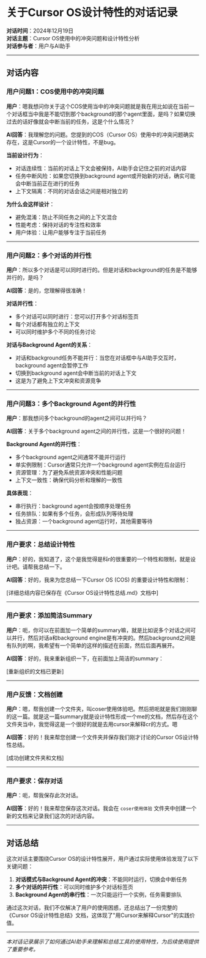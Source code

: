 # 关于Cursor OS设计特性的对话记录

**对话时间**：2024年12月19日  
**对话主题**：Cursor OS使用中的冲突问题和设计特性分析  
**对话参与者**：用户与AI助手

---

## 对话内容

### 用户问题1：COS使用中的冲突问题
**用户**：嗯我想问你关于这个COS使用当中的冲突问题就是我在用比如说在当前一个对话框当中我是不能切到那个background的那个agent里面，是吗？如果切换过去的话好像就会中断当前的任务，这是个什么情况？

**AI回答**：我理解您的问题。您提到的COS（Cursor OS）使用中的冲突问题确实存在，这是Cursor的一个设计特性，不是bug。

**当前设计行为**：
- 对话连续性：当前的对话上下文会被保持，AI助手会记住之前的对话内容
- 任务中断风险：如果您切换到background agent或开始新的对话，确实可能会中断当前正在进行的任务
- 上下文隔离：不同的对话会话之间是相对独立的

**为什么会这样设计**：
- 避免混淆：防止不同任务之间的上下文混合
- 性能考虑：保持对话的专注性和效率
- 用户体验：让用户能够专注于当前任务

---

### 用户问题2：多个对话的并行性
**用户**：所以多个对话是可以同时进行的。但是对话和background的任务是不能够并行的，是吗？

**AI回答**：是的，您理解得很准确！

**对话并行性**：
- 多个对话可以同时进行：您可以打开多个对话标签页
- 每个对话都有独立的上下文
- 可以同时维护多个不同的任务讨论

**对话与Background Agent的关系**：
- 对话和background任务不能并行：当您在对话框中与AI助手交互时，background agent会暂停工作
- 切换到background agent会中断当前的对话上下文
- 这是为了避免上下文冲突和资源竞争

---

### 用户问题3：多个Background Agent的并行性
**用户**：那我想问多个background的agent之间可以并行吗？

**AI回答**：关于多个background agent之间的并行性，这是一个很好的问题！

**Background Agent的并行性**：
- 多个background agent之间通常不能并行运行
- 单实例限制：Cursor通常只允许一个background agent实例在后台运行
- 资源管理：为了避免系统资源冲突和性能问题
- 上下文一致性：确保代码分析和理解的一致性

**具体表现**：
- 串行执行：background agent会按顺序处理任务
- 任务排队：如果有多个任务，会形成队列等待处理
- 独占资源：一个background agent运行时，其他需要等待

---

### 用户要求：总结设计特性
**用户**：好的，我知道了，这个是我觉得是科r的很重要的一个特性和限制，就是设计吧。请帮我总结一下。

**AI回答**：好的，我来为您总结一下Cursor OS (COS) 的重要设计特性和限制：

[详细总结内容已保存在《Cursor OS设计特性总结.md》文档中]

---

### 用户要求：添加简洁Summary
**用户**：呃，你可以在前面加一个简单的summary嘛，就是比如说多个对话之间可以并行，然后对话a和background engine是有冲突的。然后background之间是有队列的啊，我希望有一个简单的这样的描述在前面，然后后面再展开。

**AI回答**：好的，我来重新组织一下，在前面加上简洁的summary：

[重新组织的文档已更新]

---

### 用户反馈：文档创建
**用户**：嗯，帮我创建一个文件夹，叫coser使用体验吧。然后把呃就是我们刚刚聊的这一篇。就是这一篇summary就是设计特性形成一个me的文档，然后存在这个文件夹当中，我觉得这是一个很好的就是去用cursor来解释cr的方式。嗯

**AI回答**：好的！我来帮您创建一个文件夹并保存我们刚才讨论的Cursor OS设计特性总结。

[成功创建文件夹和文档]

---

### 用户要求：保存对话
**用户**：呃，帮我保存此次对话。

**AI回答**：好的！我来帮您保存这次对话。我会在 `coser使用体验` 文件夹中创建一个新的文档来记录我们这次的对话内容。

---

## 对话总结

这次对话主要围绕Cursor OS的设计特性展开，用户通过实际使用体验发现了以下关键问题：

1. **对话模式与Background Agent的冲突**：不能同时运行，切换会中断任务
2. **多个对话的并行性**：可以同时维护多个对话标签页
3. **Background Agent的串行性**：一次只能运行一个实例，任务需要排队

通过这次对话，我们不仅解决了用户的使用困惑，还总结出了一份完整的《Cursor OS设计特性总结》文档，这体现了"用Cursor来解释Cursor"的实践价值。

---

*本对话记录展示了如何通过AI助手来理解和总结工具的使用特性，为后续使用提供了重要参考。*
